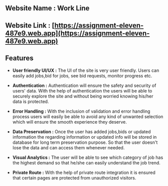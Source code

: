 ## Website Name : Work Line

## Website Link : [https://assignment-eleven-487e9.web.app](https://assignment-eleven-487e9.web.app)

## Features

- **User friendly UI/UX :** The UI of the site is very user friendly. Users can easily add jobs,bid for jobs, see bid requests, monitor progress etc.

- **Authentication :** Authentication will ensure the safety and security of users' data. With the help of authentication the users will be able to securely explore the site and without being worried knowing his/her data is protected.

- **Error Handling :** With the inclusion of validation and error handling process users will easily be able to avoid any kind of unwanted selection which will ensure the smooth experience they deserve.

- **Data Preservation :** Once the user has added jobs,bids or updated information the regarding information or updated info will be stored in database for long term preservation purpose. So that the user doesn't lose the data and can access them whenever needed.

- **Visual Analytics :** The user will be able to see which category of job has the highest demand so that he/she can easily understand the job trend.

- **Private Route :** With the help of private route integration it is ensured that certain pages are protected from unauthorized visitors.

